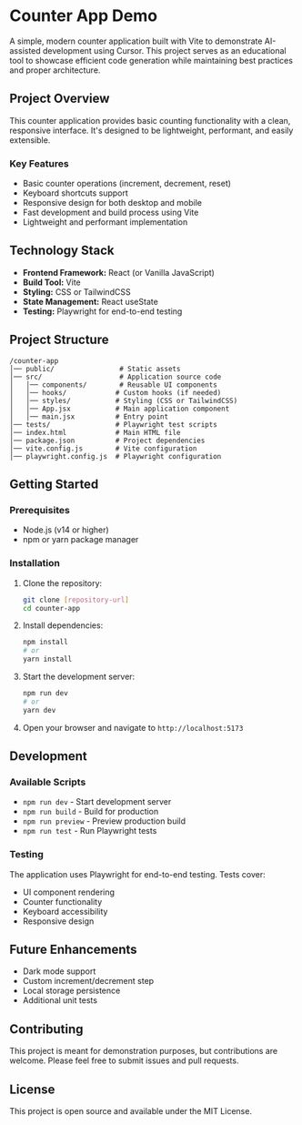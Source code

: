 # Counter App Demo

A simple, modern counter application built with Vite to demonstrate AI-assisted development using Cursor. This project serves as an educational tool to showcase efficient code generation while maintaining best practices and proper architecture.

## Project Overview

This counter application provides basic counting functionality with a clean, responsive interface. It's designed to be lightweight, performant, and easily extensible.

### Key Features

- Basic counter operations (increment, decrement, reset)
- Keyboard shortcuts support
- Responsive design for both desktop and mobile
- Fast development and build process using Vite
- Lightweight and performant implementation

## Technology Stack

- **Frontend Framework:** React (or Vanilla JavaScript)
- **Build Tool:** Vite
- **Styling:** CSS or TailwindCSS
- **State Management:** React useState
- **Testing:** Playwright for end-to-end testing

## Project Structure

```
/counter-app
│── public/                # Static assets
│── src/                   # Application source code
│   │── components/        # Reusable UI components
│   │── hooks/            # Custom hooks (if needed)
│   │── styles/           # Styling (CSS or TailwindCSS)
│   │── App.jsx           # Main application component
│   │── main.jsx          # Entry point
│── tests/                # Playwright test scripts
│── index.html            # Main HTML file
│── package.json          # Project dependencies
│── vite.config.js        # Vite configuration
│── playwright.config.js  # Playwright configuration
```

## Getting Started

### Prerequisites

- Node.js (v14 or higher)
- npm or yarn package manager

### Installation

1. Clone the repository:

   ```bash
   git clone [repository-url]
   cd counter-app
   ```

2. Install dependencies:

   ```bash
   npm install
   # or
   yarn install
   ```

3. Start the development server:

   ```bash
   npm run dev
   # or
   yarn dev
   ```

4. Open your browser and navigate to `http://localhost:5173`

## Development

### Available Scripts

- `npm run dev` - Start development server
- `npm run build` - Build for production
- `npm run preview` - Preview production build
- `npm run test` - Run Playwright tests

### Testing

The application uses Playwright for end-to-end testing. Tests cover:

- UI component rendering
- Counter functionality
- Keyboard accessibility
- Responsive design

## Future Enhancements

- Dark mode support
- Custom increment/decrement step
- Local storage persistence
- Additional unit tests

## Contributing

This project is meant for demonstration purposes, but contributions are welcome. Please feel free to submit issues and pull requests.

## License

This project is open source and available under the MIT License.
